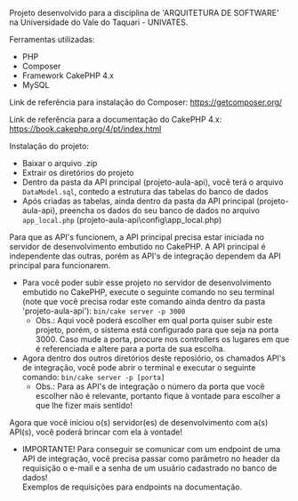 Projeto desenvolvido para a disciplina de 'ARQUITETURA DE SOFTWARE' na Universidade do Vale do Taquari - UNIVATES.

Ferramentas utilizadas:
- PHP
- Composer
- Framework CakePHP 4.x
- MySQL

Link de referência para instalação do Composer:
https://getcomposer.org/

Link de referência para a documentação do CakePHP 4.x:
https://book.cakephp.org/4/pt/index.html

Instalação do projeto:
- Baixar o arquivo .zip
- Extrair os diretórios do projeto
- Dentro da pasta da API principal (projeto-aula-api), você terá o arquivo ```DataModel.sql```, contedo a estrutura das tabelas do banco de dados
- Após criadas as tabelas, ainda dentro da pasta da API principal (projeto-aula-api), preencha os dados do seu banco de dados no arquivo ```app_local.php``` (projeto-aula-api\config\app_local.php)

Para que as API's funcionem, a API principal precisa estar iniciada no servidor de desenvolvimento embutido no CakePHP. A API principal é independente das outras, porém as API's de integração dependem da API principal para funcionarem.
- Para você poder subir esse projeto no servidor de desenvolvimento embutido no CakePHP, execute o seguinte comando no seu terminal (note que você precisa rodar este comando ainda dentro da pasta 'projeto-aula-api'):
  ``` bin/cake server -p 3000 ```
  * Obs.: Aqui você poderá escolher em qual porta quiser subir este projeto, porém, o sistema está configurado para que seja na porta 3000. Caso mude a porta, procure nos controllers os lugares em que é referenciada e altere para a porta de sua escolha.
- Agora dentro dos outros diretórios deste reposiório, os chamados API's de integração, você pode abrir o terminal e executar o seguinte comando: `bin/cake server -p [porta]`
  * Obs.: Para as API's de integração o número da porta que você escolher não é relevante, portanto fique à vontade para escolher a que lhe fizer mais sentido!

Agora que você iniciou o(s) servidor(es) de desenvolvimento com a(s) API(s), você poderá brincar com ela à vontade!
* IMPORTANTE! Para conseguir se comunicar com um endpoint de uma API de integração, você precisa passar como parâmetro no header da requisição o e-mail e a senha de um usuário cadastrado no banco de dados! <br> Exemplos de requisições para endpoints na documentação.
